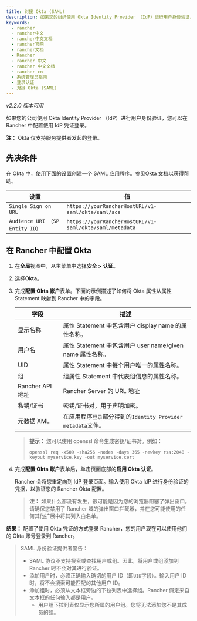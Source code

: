 ```yaml
---
title: 对接 Okta (SAML)
description: 如果您的组织使用 Okta Identity Provider （IdP）进行用户身份验证，您可以配置 Rancher 以允许您的用户使用他们的 IdP 凭据登录。Okta 集成仅支持服务提供者发起的登录。
keywords:
  - rancher
  - rancher中文
  - rancher中文文档
  - rancher官网
  - rancher文档
  - Rancher
  - rancher 中文
  - rancher 中文文档
  - rancher cn
  - 系统管理员指南
  - 登录认证
  - 对接 Okta (SAML)
---
```


_v2.2.0 版本可用_

如果您的公司使用 Okta Identity Provider （IdP）进行用户身份验证，您可以在 Rancher 中配置使用 IdP 凭证登录。

**注：** Okta 仅支持服务提供者发起的登录。

## 先决条件

在 Okta 中，使用下面的设置创建一个 SAML 应用程序。参见[Okta 文档](https://developer.okta.com/standards/SAML/setting_up_a_saml_application_in_okta)以获得帮助。

| 设置                            | 值                                                      |
| ------------------------------- | ------------------------------------------------------- |
| `Single Sign on URL`            | `https://yourRancherHostURL/v1-saml/okta/saml/acs`      |
| `Audience URI （SP Entity ID）` | `https://yourRancherHostURL/v1-saml/okta/saml/metadata` |

## 在 Rancher 中配置 Okta

1.  在**全局**视图中，从主菜单中选择**安全 > 认证**。

1.  选择**Okta**。

1.  完成**配置 Okta 帐户**表单。下面的示例描述了如何将 Okta 属性从属性 Statement 映射到 Rancher 中的字段。

    | 字段             | 描述                                                         |
    | ---------------- | ------------------------------------------------------------ |
    | 显示名称         | 属性 Statement 中包含用户 display name 的属性名称。          |
    | 用户名           | 属性 Statement 中包含用户 user name/given name 属性名称。    |
    | UID              | 属性 Statement 中每个用户唯一的属性名称。                    |
    | 组               | 组属性 Statement 中代表组信息的属性名称。                    |
    | Rancher API 地址 | Rancher Server 的 URL 地址                                   |
    | 私钥/证书        | 密钥/证书对，用于声明加密。                                  |
    | 元数据 XML       | 在应用程序`登录`部分得到的`Identity Provider metadata`文件。 |

    > **提示：** 您可以使用 openssl 命令生成密钥/证书对。例如：
    >
    >     openssl req -x509 -sha256 -nodes -days 365 -newkey rsa:2048 -keyout myservice.key -out myservice.cert

1.  完成**配置 Okta 账户**表单后，单击页面底部的**启用 Okta 认证**。

    Rancher 会将您重定向到 IdP 登录页面。输入使用 Okta IdP 进行身份验证的凭据，以验证您的 Rancher Okta 配置。

    > **注：** 如果什么都没有发生，很可能是因为您的浏览器阻塞了弹出窗口。请确保您禁用了 Rancher 域的弹出窗口拦截器，并在您可能使用的任何其他扩展中将其列入白名单。

**结果：** 配置了使用 Okta 凭证的方式登录 Rancher，您的用户现在可以使用他们的 Okta 账号登录到 Rancher。

> SAML 身份验证提供者警告：
>
> - SAML 协议不支持搜索或查找用户或组。因此，将用户或组添加到 Rancher 时不会对其进行验证。
> - 添加用户时，必须正确输入确切的用户 ID（即`UID`字段）。输入用户 ID 时，将不会搜索可能匹配的其他用户 ID。
> - 添加组时，必须从文本框旁边的下拉列表中选择组。Rancher 假定来自文本框的任何输入都是用户。
>   - 用户组下拉列表仅显示您所属的用户组。您将无法添加您不是其成员的组。
